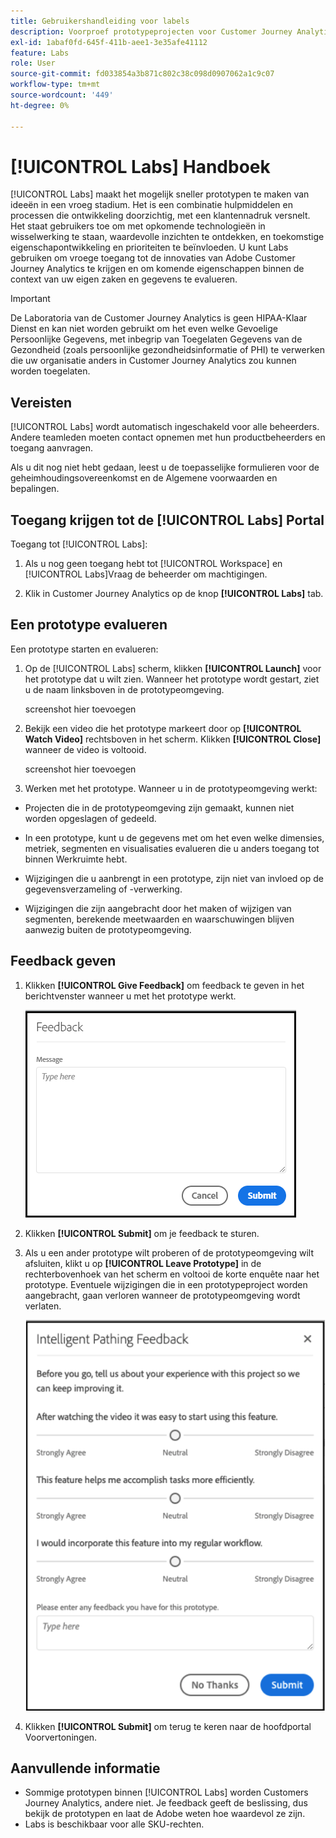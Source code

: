```yaml
---
title: Gebruikershandleiding voor labels
description: Voorproef prototypeprojecten voor Customer Journey Analytics
exl-id: 1abaf0fd-645f-411b-aee1-3e35afe41112
feature: Labs
role: User
source-git-commit: fd033854a3b871c802c38c098d0907062a1c9c07
workflow-type: tm+mt
source-wordcount: '449'
ht-degree: 0%

---
```


# [!UICONTROL Labs] Handboek

[!UICONTROL Labs] maakt het mogelijk sneller prototypen te maken van ideeën in een vroeg stadium. Het is een combinatie hulpmiddelen en processen die ontwikkeling doorzichtig, met een klantennadruk versnelt. Het staat gebruikers toe om met opkomende technologieën in wisselwerking te staan, waardevolle inzichten te ontdekken, en toekomstige eigenschapontwikkeling en prioriteiten te beïnvloeden. U kunt Labs gebruiken om vroege toegang tot de innovaties van Adobe Customer Journey Analytics te krijgen en om komende eigenschappen binnen de context van uw eigen zaken en gegevens te evalueren.

>[!IMPORTANT]
>
>De Laboratoria van de Customer Journey Analytics is geen HIPAA-Klaar Dienst en kan niet worden gebruikt om het even welke Gevoelige Persoonlijke Gegevens, met inbegrip van Toegelaten Gegevens van de Gezondheid (zoals persoonlijke gezondheidsinformatie of PHI) te verwerken die uw organisatie anders in Customer Journey Analytics zou kunnen worden toegelaten.

## Vereisten

[!UICONTROL Labs] wordt automatisch ingeschakeld voor alle beheerders. Andere teamleden moeten contact opnemen met hun productbeheerders en toegang aanvragen.

Als u dit nog niet hebt gedaan, leest u de toepasselijke formulieren voor de geheimhoudingsovereenkomst en de Algemene voorwaarden en bepalingen.

## Toegang krijgen tot de [!UICONTROL Labs] Portal

Toegang tot [!UICONTROL Labs]:

1. Als u nog geen toegang hebt tot [!UICONTROL Workspace] en [!UICONTROL Labs]Vraag de beheerder om machtigingen.

1. Klik in Customer Journey Analytics op de knop **[!UICONTROL Labs]** tab.

## Een prototype evalueren

Een prototype starten en evalueren:

1. Op de [!UICONTROL Labs] scherm, klikken **[!UICONTROL Launch]** voor het prototype dat u wilt zien. Wanneer het prototype wordt gestart, ziet u de naam linksboven in de prototypeomgeving.

   screenshot hier toevoegen

1. Bekijk een video die het prototype markeert door op **[!UICONTROL Watch Video]** rechtsboven in het scherm. Klikken **[!UICONTROL Close]** wanneer de video is voltooid.

   screenshot hier toevoegen

1. Werken met het prototype. Wanneer u in de prototypeomgeving werkt:

* Projecten die in de prototypeomgeving zijn gemaakt, kunnen niet worden opgeslagen of gedeeld.

* In een prototype, kunt u de gegevens met om het even welke dimensies, metriek, segmenten en visualisaties evalueren die u anders toegang tot binnen Werkruimte hebt.

* Wijzigingen die u aanbrengt in een prototype, zijn niet van invloed op de gegevensverzameling of -verwerking.

* Wijzigingen die zijn aangebracht door het maken of wijzigen van segmenten, berekende meetwaarden en waarschuwingen blijven aanwezig buiten de prototypeomgeving.

## Feedback geven

1. Klikken **[!UICONTROL Give Feedback]** om feedback te geven in het berichtvenster wanneer u met het prototype werkt.

   ![Feedbackvenster](assets/give_feedback.png)

1. Klikken **[!UICONTROL Submit]** om je feedback te sturen.

1. Als u een ander prototype wilt proberen of de prototypeomgeving wilt afsluiten, klikt u op **[!UICONTROL Leave Prototype]** in de rechterbovenhoek van het scherm en voltooi de korte enquête naar het prototype. Eventuele wijzigingen die in een prototypeproject worden aangebracht, gaan verloren wanneer de prototypeomgeving wordt verlaten.

   ![Feedbackvenster voor intelligent plakken](assets/short-survey.png)

1. Klikken **[!UICONTROL Submit]** om terug te keren naar de hoofdportal Voorvertoningen.

## Aanvullende informatie

* Sommige prototypen binnen [!UICONTROL Labs] worden Customers Journey Analytics, andere niet. Je feedback geeft de beslissing, dus bekijk de prototypen en laat de Adobe weten hoe waardevol ze zijn.
* Labs is beschikbaar voor alle SKU-rechten.
